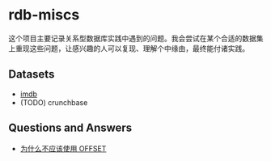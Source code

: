 # rdb-miscs

这个项目主要记录关系型数据库实践中遇到的问题。我会尝试在某个合适的数据集上重现这些问题，让感兴趣的人可以复现、理解个中缘由，最终能付诸实践。

## Datasets

* [imdb](./datasets/imdb.md)
* (TODO) crunchbase

## Questions and Answers

* [为什么不应该使用 OFFSET](./q&a/offset.md)
